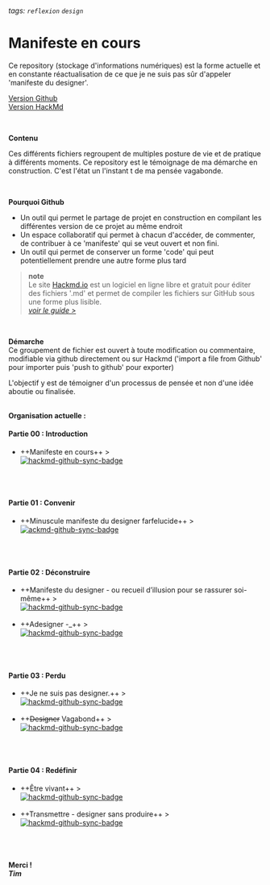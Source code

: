 ###### tags: `reflexion` `design`

# Manifeste en cours

Ce repository (stockage d'informations numériques) est la forme actuelle et en constante réactualisation de ce que je ne suis pas sûr d'appeler 'manifeste du designer'.
<br>

[Version Github](https://github.com/PetitVagab0nd/Manifeste_en_cours)
<br>
[Version HackMd](https://hackmd.io/AuvuAEdLQj27bV6WtBdX2Q)

<br>


**Contenu**


Ces différents fichiers regroupent de multiples posture de vie et de pratique à différents moments.
Ce repository est le témoignage de ma démarche en construction.
C'est l'état un l'instant t de ma pensée vagabonde.


<br>


**Pourquoi Github**
- Un outil qui permet le partage de projet en construction en compilant les différentes version de ce projet au même endroit
- Un espace collaboratif qui permet à chacun d'accéder, de commenter, de contribuer à ce 'manifeste' qui se veut ouvert et non fini.
- Un outil qui permet de conserver un forme 'code' qui peut potentiellement prendre une autre forme plus tard


> **note** <br>
> Le site [Hackmd.io](https://hackmd.io) est un logiciel en ligne libre et gratuit pour éditer des fichiers '.md' et permet de compiler les fichiers sur GitHub sous une forme plus lisible. <br>
[*voir le guide >*](https://hackmd.io/c/tutorials/%2Fs%2Ftutorials)


<br>


**Démarche**
<br>
Ce groupement de fichier est ouvert à toute modification ou commentaire, modifiable via github directement ou sur Hackmd ('import a file from Github' pour importer puis 'push to github' pour exporter)


L'objectif y est de témoigner d'un processus de pensée et non d'une idée aboutie ou finalisée.
<br>
<br>


**Organisation actuelle :**


#### Partie 00 : Introduction
- ++Manifeste en cours++ > <br>[![hackmd-github-sync-badge](https://hackmd.io/AuvuAEdLQj27bV6WtBdX2Q/badge)](https://hackmd.io/AuvuAEdLQj27bV6WtBdX2Q)
<br>
<br>


#### Partie 01 : Convenir
- ++Minuscule manifeste du designer farfelucide++ > <br>[![ackmd-github-sync-badge](https://hackmd.io/SZIoRzELTzWcACG6Zgez_w/badge)](https://hackmd.io/SZIoRzELTzWcACG6Zgez_w)
<br>
<br>


#### Partie 02 : Déconstruire
- ++Manifeste du designer - ou recueil d’illusion pour se rassurer soi-même++ > <br>[![hackmd-github-sync-badge](https://hackmd.io/MXEcgkO8StaASxp4x6Y3YA/badge)](https://hackmd.io/MXEcgkO8StaASxp4x6Y3YA)<br><br>
- ++Adesigner -_++ > <br>[![hackmd-github-sync-badge](https://hackmd.io/I4II_IevRJeDMTFiWPBx8g/badge)](https://hackmd.io/I4II_IevRJeDMTFiWPBx8g)
<br>
<br>


#### Partie 03 : Perdu
- ++Je ne suis pas designer.++ > <br>[![hackmd-github-sync-badge](https://hackmd.io/5tzRbWrURtqGnptJiZjwHA/badge)](https://hackmd.io/5tzRbWrURtqGnptJiZjwHA)<br><br>
- ++~~Designer~~ Vagabond++ > <br>[![hackmd-github-sync-badge](https://hackmd.io/hemRoFC0QDeBa1bXgPgEsA/badge)](https://hackmd.io/hemRoFC0QDeBa1bXgPgEsA)
<br>
<br>


####  Partie 04 : Redéfinir
- ++Être vivant++ > <br> [![hackmd-github-sync-badge](https://hackmd.io/sDKrQOjmS96S6E_yzl8_3g/badge)](https://hackmd.io/sDKrQOjmS96S6E_yzl8_3g)
<br><br>
- ++Transmettre - designer sans produire++ > <br>[![hackmd-github-sync-badge](https://hackmd.io/EBtaMylCTJ-gnz0RX3sLOg/badge)](https://hackmd.io/EBtaMylCTJ-gnz0RX3sLOg)
<br>
<br>


#### **Merci !** <br> *Tim*
